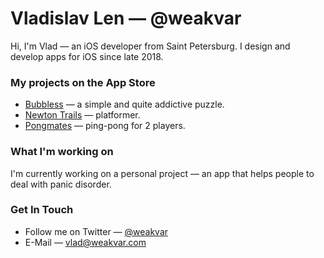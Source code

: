 # Vladislav Len — @weakvar

Hi, I'm Vlad — an iOS developer from Saint Petersburg. I design and develop apps for iOS since late 2018.

### My projects on the App Store

* [Bubbless](https://apps.apple.com/app/id1510547305) — a simple and quite addictive puzzle.
* [Newton Trails](https://apps.apple.com/app/id1488769404) — platformer.
* [Pongmates](https://apps.apple.com/app/id1461716135) — ping-pong for 2 players.

### What I'm working on

I'm currently working on a personal project — an app that helps people to deal with panic disorder.

### Get In Touch

* Follow me on Twitter — [@weakvar](https://twitter.com/weakvar)
* E-Mail — [vlad@weakvar.com](mailto:vlad@weakvar.com)

